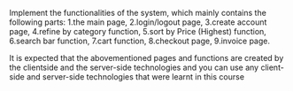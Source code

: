  Implement the functionalities of the system, which mainly contains the following parts: 
1.the main page,
2.login/logout page,
3.create account page,
4.refine by category function,
5.sort by Price (Highest) function,
6.search bar function,
7.cart function,
8.checkout page, 
9.invoice page.
 
 
It is expected that the abovementioned pages and functions are created by the clientside and the server-side technologies and you can use any client-side and server-side technologies that were learnt in this course


